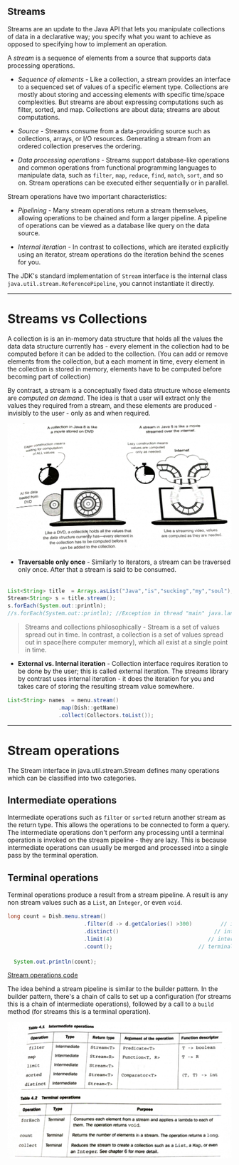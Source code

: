 Streams
---

Streams are an update to the Java API that lets you manipulate collections of data in a declarative way; you specify what you want to achieve as opposed to specifying how to implement an operation.

A *stream* is a sequence of elements from a source that supports data processing operations.

- *Sequence of elements* - Like a collection, a stream provides an interface to a sequenced set of values of a specific  element type. Collections are mostly about storing and accessing elements with specific time/space complexities. But streams are about expressing computations such as filter, sorted, and map. Collections are about data; streams are about computations.

- *Source* - Streams consume from a data-providing source such as collections, arrays, or I/O resources. Generating a stream from an ordered collection preserves the ordering.

- *Data processing operations* - Streams support database-like operations and common operations from functional programming languages to manipulate data, such as `filter`, `map`, `reduce`, `find`, `match`, `sort`, and so on. Stream operations can be executed either sequentially or in parallel.

Stream operations have two important characteristics:

- *Pipelining* - Many stream operations return a stream themselves, allowing operations to be chained and form a larger pipeline. A pipeline of operations can be viewed as a database like query on the data source.

- *Internal iteration* - In contrast to collections, which are iterated explicitly using an iterator, stream operations do the iteration behind the scenes for you.

The JDK's standard implementation of `Stream` interface is the internal class `java.util.stream.ReferencePipeline`, you cannot instantiate it directly.

---

# Streams vs Collections

A collection is is an in-memory data structure that holds all the values the data data structure currently has -  every element in the collection had to be computed before it can be added to the collection. (You can add or remove elements from the collection, but a each moment in time, every element in the collection is stored in memory, elements have to be computed before becoming part of collection)

By contrast, a stream is a conceptually fixed data structure whose elements are *computed on demand*. The idea is that a user will extract only the values they required from a stream, and these elements are produced - invisibly to the user - only as and when required.

![streams_vs_collection.jpg](./images/streams_vs_collection.jpg)

- **Traversable only once** - Similarly to iterators, a stream can be traversed only once. After that a stream is said to be consumed.

```java

List<String> title  = Arrays.asList("Java","is","sucking","my","soul");
Stream<String> s = title.stream();
s.forEach(System.out::println);
//s.forEach(System.out::println); //Exception in thread "main" java.lang.IllegalStateException: stream has already been operated upon or closed

```

> Streams and collections philosophically - Stream is a set of values spread out in time. In contrast, a collection is a set of values spread out in space(here computer memory), which all exist at a single point in time.

- **External vs. Internal iteration** - Collection interface requires iteration to be done by the user; this is called external iteration. The streams library by contrast uses internal iteration - it does the iteration for you and takes care of storing the resulting stream value somewhere.

```java
List<String> names  = menu.stream()
                .map(Dish::getName)
                .collect(Collectors.toList());
```

---

# Stream operations

The Stream interface in java.util.stream.Stream defines many operations which can be classified into two categories.

## Intermediate operations

Intermediate operations such as `filter` or `sorted` return another stream as the return type. This allows the operations to be connected to form a query. The intermediate operations don't perform any processing until a terminal operation is invoked on the stream pipeline - they are lazy. This is because intermediate operations can usually be merged and processed into a single pass by the terminal operation.

## Terminal operations

Terminal operations produce a result from a stream pipeline. A result is any non stream values such as a `List`, an `Integer`, or even `void`.

```java
long count = Dish.menu.stream()
                        .filter(d -> d.getCalories() >300)         // intermediate operation
                        .distinct()                              // intermediate operation
                        .limit(4)                              // intermediate operation
                        .count();                           // terminal operation

  System.out.println(count);
```

[Stream operations code](https://github.com/a2ankitrai/Java8-Shots/blob/master/src/main/java/com/ank/java8/stream/StreamOperations.java)

The idea behind a stream pipeline is similar to the builder pattern. In the builder pattern, there's a chain of calls to set up a configuration (for streams this is a chain of intermediate operations), followed by a call to a `build` method (for streams this is a terminal operation).

![intermediate_vs_terminal.jpg](./images/intermediate_vs_terminal.jpg)
